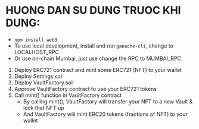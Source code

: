 # HUONG DAN SU DUNG TRUOC KHI DUNG:

- `npm install web3`
- To use local development, install and run `ganache-cli`, change to LOCALHOST_RPC
- Or use on-chain Mumbai, just use change the RPC to MUMBAI_RPC

1. Deploy ERC721 contract and mint some ERC721 (NFT) to your wallet
2. Deploy Settings.sol
3. Deploy VaultFactory.sol
4. Approve VaultFactory contract to use your ERC721 tokens
5. Call mint() function in VaultFactory contract
    - By calling mint(), VaultFactory will transfer your NFT to a new Vault & lock that NFT up
    - And VaultFactory will mint ERC20 tokens (fractions of NFT) to your wallet